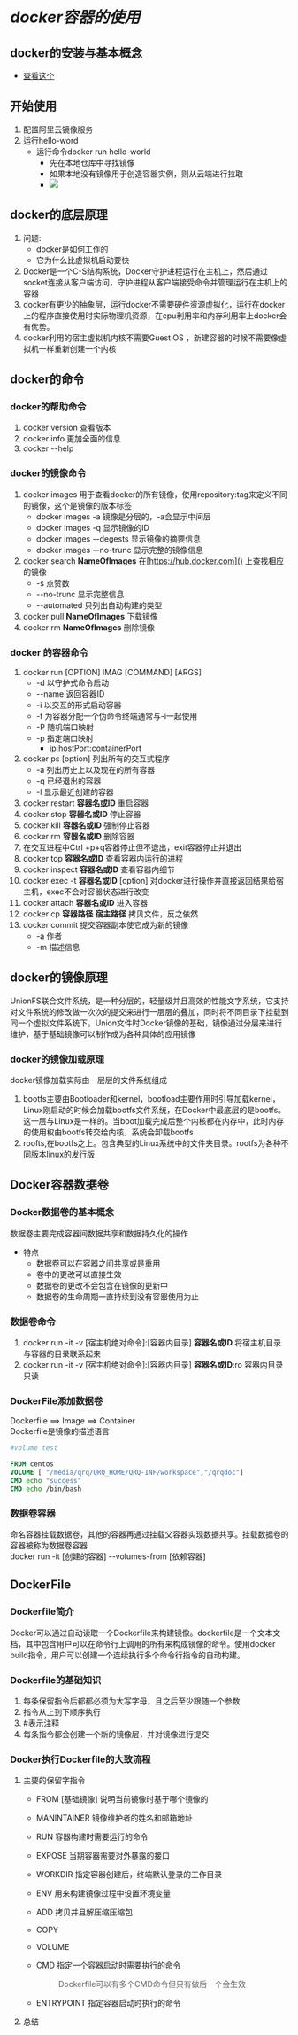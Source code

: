 # *docker容器的使用*

## **docker的安装与基本概念**

- [查看这个](https://yeasy.gitbooks.io/docker_practice/)

## **开始使用**

1. 配置阿里云镜像服务
2. 运行hello-word
   - 运行命令docker run hello-world
     - 先在本地仓库中寻找镜像
     - 如果本地没有镜像用于创造容器实例，则从云端进行拉取
     - ![](image/docker-helloworld.png)

## **docker的底层原理**

1. 问题:
   - docker是如何工作的
   - 它为什么比虚拟机启动要快
2. Docker是一个C-S结构系统，Docker守护进程运行在主机上，然后通过socket连接从客户端访问，守护进程从客户端接受命令并管理运行在主机上的容器
3. docker有更少的抽象层，运行docker不需要硬件资源虚拟化，运行在docker上的程序直接使用时实际物理机资源，在cpu利用率和内存利用率上docker会有优势。
4. docker利用的宿主虚拟机内核不需要Guest OS ，新建容器的时候不需要像虚拟机一样重新创建一个内核

## **docker的命令**

### **docker的帮助命令**

1. docker version   查看版本
2. docker info    更加全面的信息
3. docker --help

### **docker的镜像命令**

1. docker images    用于查看docker的所有镜像，使用repository:tag来定义不同的镜像，这个是镜像的版本标签
   - docker images -a    镜像是分层的，-a会显示中间层
   - docker images -q    显示镜像的ID
   - docker images --degests    显示镜像的摘要信息
   - docker images --no-trunc    显示完整的镜像信息
2. docker search **NameOfImages**   在[https://hub.docker.com]() 上查找相应的镜像
   - -s 点赞数
   - --no-trunc 显示完整信息
   - --automated 只列出自动构建的类型
3. docker pull **NameOfImages** 下载镜像
4. docker rm **NameOfImages** 删除镜像

### **docker 的容器命令**

1. docker run [OPTION] IMAG [COMMAND] [ARGS]
   - -d 以守护式命令启动
   - --name 返回容器ID
   - -i 以交互的形式启动容器
   - -t 为容器分配一个伪命令终端通常与-i一起使用
   - -P 随机端口映射
   - -p 指定端口映射
     - ip:hostPort:containerPort
2. docker ps [option] 列出所有的交互式程序
   - -a 列出历史上以及现在的所有容器 
   - -q 已经退出的容器
   - -l 显示最近创建的容器
3. docker restart **容器名或ID** 重启容器
4. docker stop **容器名或ID** 停止容器
5. docker kill **容器名或ID** 强制停止容器
6. docker rm **容器名或ID** 删除容器
7. 在交互进程中Ctrl +p+q容器停止但不退出，exit容器停止并退出
8. docker top **容器名或ID** 查看容器内运行的进程
9. docker inspect **容器名或ID** 查看容器内细节
10. docker exec -t **容器名或ID** [option] 对docker进行操作并直接返回结果给宿主机，exec不会对容器状态进行改变
11. docker attach **容器名或ID** 进入容器
12. docker cp **容器路径** **宿主路径** 拷贝文件，反之依然
13. docker commit 提交容器副本使它成为新的镜像
    - -a 作者
    - -m 描述信息  

## **docker的镜像原理**

UnionFS联合文件系统，是一种分层的，轻量级并且高效的性能文字系统，它支持对文件系统的修改做一次次的提交来进行一层层的叠加，同时将不同目录下挂载到同一个虚拟文件系统下。Union文件时Docker镜像的基础，镜像通过分层来进行维护，基于基础镜像可以制作成为各种具体的应用镜像

### **docker的镜像加载原理**

docker镜像加载实际由一层层的文件系统组成

1. bootfs主要由Bootloader和kernel，bootload主要作用时引导加载kernel，Linux刚启动的时候会加载bootfs文件系统，在Docker中最底层的是bootfs。这一层与Linux是一样的。当boot加载完成后整个内核都在内存中，此时内存的使用权由bootfs转交给内核，系统会卸载bootfs
2. roofts,在bootfs之上。包含典型的Linux系统中的文件夹目录。rootfs为各种不同版本linux的发行版

## **Docker容器数据卷**

### **Docker数据卷的基本概念**

数据卷主要完成容器间数据共享和数据持久化的操作

- 特点 
  * 数据卷可以在容器之间共享或是重用
  * 卷中的更改可以直接生效
  * 数据卷的更改不会包含在镜像的更新中
  * 数据卷的生命周期一直持续到没有容器使用为止 

### **数据卷命令**

1. docker run -it -v [宿主机绝对命令]:[容器内目录] **容器名或ID** 将宿主机目录与容器的目录联系起来
2. docker run -it -v [宿主机绝对命令]:[容器内目录] **容器名或ID**:ro 容器内目录只读 

### **DockerFile添加数据卷**

Dockerfile ==> Image ==> Container<br>
Dockerfile是镜像的描述语言

```dockerfile
#volume test

FROM centos
VOLUME [ "/media/qrq/QRQ_HOME/QRQ-INF/workspace","/qrqdoc"]
CMD echo "success"
CMD echo /bin/bash
```

### **数据卷容器**

命名容器挂载数据卷，其他的容器再通过挂载父容器实现数据共享。挂载数据卷的容器被称为数据卷容器<br>
docker run -it [创建的容器] --volumes-from [依赖容器]

## **DockerFile**

### **Dockerfile简介**

Docker可以通过自动读取一个Dockerfile来构建镜像。dockerfile是一个文本文档，其中包含用户可以在命令行上调用的所有来构成镜像的命令。使用docker build指令，用户可以创建一个连续执行多个命令行指令的自动构建。

### **Dockerfile的基础知识**

1. 每条保留指令后都都必须为大写字母，且之后至少跟随一个参数
2. 指令从上到下顺序执行
3. \#表示注释
4. 每条指令都会创建一个新的镜像层，并对镜像进行提交

### Docker执行Dockerfile的大致流程

1. 主要的保留字指令
   
   - FROM [基础镜像] 说明当前镜像时基于哪个镜像的
   
   - MANINTAINER 镜像维护者的姓名和邮箱地址
   
   - RUN 容器构建时需要运行的命令
   
   - EXPOSE 当期容器需要对外暴露的接口
   
   - WORKDIR 指定容器创建后，终端默认登录的工作目录
   
   - ENV 用来构建镜像过程中设置环境变量
   
   - ADD 拷贝并且解压缩压缩包
   
   - COPY
   
   - VOLUME
   
   - CMD 指定一个容器启动时需要执行的命令
     
     >  Dockerfile可以有多个CMD命令但只有做后一个会生效
   
   - ENTRYPOINT 指定容器启动时执行的命令  

2. 总结
